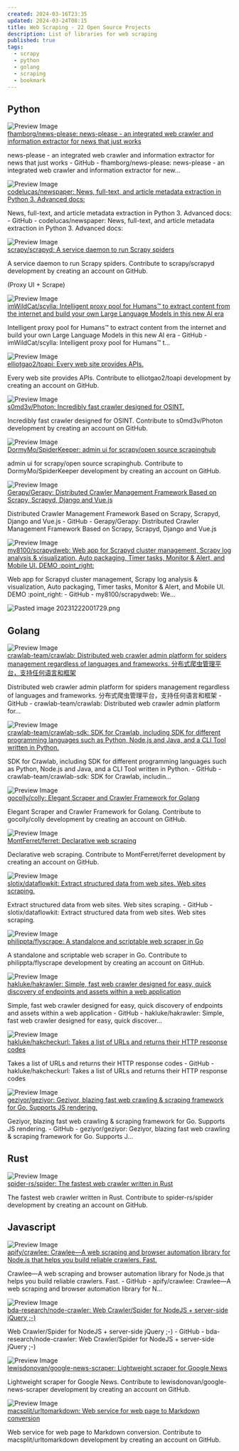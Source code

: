 ```yaml
---
created: 2024-03-16T23:35
updated: 2024-03-24T08:15
title: Web Scraping - 22 Open Source Projects
description: List of libraries for web scraping
published: true
tags:
  - scrapy
  - python
  - golang
  - scraping
  - bookmark
---
```

## Python


<div class="p-4 flex">
  <div class="w-24 h-24 mr-4 flex-shrink-0">
    <img src="https://repository-images.githubusercontent.com/76795266/cf4b7180-a724-11e9-8354-fc2758f456ba" alt="Preview Image" class="w-full h-full object-cover rounded">
  </div>
  <div>
    <div class="text-xl font-semibold mb-2 flex items-center">
      <a href="https://github.com/fhamborg/news-please" target="_blank" class="text-blue-600 hover:underline">fhamborg/news-please: news-please - an integrated web crawler and information extractor for news that just works</a>
    </div>
    <p class="text-gray-600">news-please - an integrated web crawler and information extractor for news that just works - GitHub - fhamborg/news-please: news-please - an integrated web crawler and information extractor for new...</p>
  </div>
</div>



<div class="p-4 flex">
  <div class="w-24 h-24 mr-4 flex-shrink-0">
    <img src="https://opengraph.githubassets.com/f10fb9f8bfe75d19fb10abebdb06ff94a1d4a6969e68754efea4e4a0edb6777b/codelucas/newspaper" alt="Preview Image" class="w-full h-full object-cover rounded">
  </div>
  <div>
    <div class="text-xl font-semibold mb-2 flex items-center">
      <a href="https://github.com/codelucas/newspaper" target="_blank" class="text-blue-600 hover:underline">codelucas/newspaper: News, full-text, and article metadata extraction in Python 3. Advanced docs:</a>
    </div>
    <p class="text-gray-600">News, full-text, and article metadata extraction in Python 3. Advanced docs: - GitHub - codelucas/newspaper: News, full-text, and article metadata extraction in Python 3. Advanced docs:</p>
  </div>
</div>


<div class="p-4 flex">
  <div class="w-24 h-24 mr-4 flex-shrink-0">
    <img src="https://opengraph.githubassets.com/64841955e8ccbd0d09aa0364a443961804123fac13668993fbe3c488526db3f2/scrapy/scrapyd" alt="Preview Image" class="w-full h-full object-cover rounded">
  </div>
  <div>
    <div class="text-xl font-semibold mb-2 flex items-center">
      <a href="https://github.com/scrapy/scrapyd" target="_blank" class="text-blue-600 hover:underline">scrapy/scrapyd: A service daemon to run Scrapy spiders</a>
    </div>
    <p class="text-gray-600">A service daemon to run Scrapy spiders. Contribute to scrapy/scrapyd development by creating an account on GitHub.</p>
  </div>
</div>


(Proxy UI + Scrape)

<div class="p-4 flex">
  <div class="w-24 h-24 mr-4 flex-shrink-0">
    <img src="https://opengraph.githubassets.com/c49f531105dcd111b0c8e7655f0014508a99eeb41ebad91f1fd1af3b4847a9ce/imWildCat/scylla" alt="Preview Image" class="w-full h-full object-cover rounded">
  </div>
  <div>
    <div class="text-xl font-semibold mb-2 flex items-center">
      <a href="https://github.com/imWildCat/scylla" target="_blank" class="text-blue-600 hover:underline">imWildCat/scylla: Intelligent proxy pool for Humans™ to extract content from the internet and build your own Large Language Models in this new AI era</a>
    </div>
    <p class="text-gray-600">Intelligent proxy pool for Humans™ to extract content from the internet and build your own Large Language Models in this new AI era - GitHub - imWildCat/scylla: Intelligent proxy pool for Humans™ t...</p>
  </div>
</div>



<div class="p-4 flex">
  <div class="w-24 h-24 mr-4 flex-shrink-0">
    <img src="https://opengraph.githubassets.com/89dcf5c44ba8d0f4d84dc9ef42b3775ed9fec7ad883d342d23c1a82b4f9a2e8f/elliotgao2/toapi" alt="Preview Image" class="w-full h-full object-cover rounded">
  </div>
  <div>
    <div class="text-xl font-semibold mb-2 flex items-center">
      <a href="https://github.com/elliotgao2/toapi" target="_blank" class="text-blue-600 hover:underline">elliotgao2/toapi: Every web site provides APIs.</a>
    </div>
    <p class="text-gray-600">Every web site provides APIs. Contribute to elliotgao2/toapi development by creating an account on GitHub.</p>
  </div>
</div>



<div class="p-4 flex">
  <div class="w-24 h-24 mr-4 flex-shrink-0">
    <img src="https://opengraph.githubassets.com/b24bf9d1bbf8812d94542bad4dc233460bd0366f2c6099bfa269a28f7d6d63b8/s0md3v/Photon" alt="Preview Image" class="w-full h-full object-cover rounded">
  </div>
  <div>
    <div class="text-xl font-semibold mb-2 flex items-center">
      <a href="https://github.com/s0md3v/Photon" target="_blank" class="text-blue-600 hover:underline">s0md3v/Photon: Incredibly fast crawler designed for OSINT.</a>
    </div>
    <p class="text-gray-600">Incredibly fast crawler designed for OSINT. Contribute to s0md3v/Photon development by creating an account on GitHub.</p>
  </div>
</div>




<div class="p-4 flex">
  <div class="w-24 h-24 mr-4 flex-shrink-0">
    <img src="https://opengraph.githubassets.com/d55e88b2c0fca09b59a8405125252eb985d2c860f8d73119b31e08e6d59e5966/DormyMo/SpiderKeeper" alt="Preview Image" class="w-full h-full object-cover rounded">
  </div>
  <div>
    <div class="text-xl font-semibold mb-2 flex items-center">
      <a href="https://github.com/DormyMo/SpiderKeeper" target="_blank" class="text-blue-600 hover:underline">DormyMo/SpiderKeeper: admin ui for scrapy/open source scrapinghub</a>
    </div>
    <p class="text-gray-600">admin ui for scrapy/open source scrapinghub. Contribute to DormyMo/SpiderKeeper development by creating an account on GitHub.</p>
  </div>
</div>



<div class="p-4 flex">
  <div class="w-24 h-24 mr-4 flex-shrink-0">
    <img src="https://opengraph.githubassets.com/28c774335f20256761fe664f739822a85c6729a20376c0601cd44b7f3c47337b/Gerapy/Gerapy" alt="Preview Image" class="w-full h-full object-cover rounded">
  </div>
  <div>
    <div class="text-xl font-semibold mb-2 flex items-center">
      <a href="https://github.com/Gerapy/Gerapy" target="_blank" class="text-blue-600 hover:underline">Gerapy/Gerapy: Distributed Crawler Management Framework Based on Scrapy, Scrapyd, Django and Vue.js</a>
    </div>
    <p class="text-gray-600">Distributed Crawler Management Framework Based on Scrapy, Scrapyd, Django and Vue.js - GitHub - Gerapy/Gerapy: Distributed Crawler Management Framework Based on Scrapy, Scrapyd, Django and Vue.js</p>
  </div>
</div>



<div class="p-4 flex">
  <div class="w-24 h-24 mr-4 flex-shrink-0">
    <img src="https://opengraph.githubassets.com/b04f6fa6485418b54c3d91c8bb087dca6414a8db1f0147487c2dd12ad27d30b4/my8100/scrapydweb" alt="Preview Image" class="w-full h-full object-cover rounded">
  </div>
  <div>
    <div class="text-xl font-semibold mb-2 flex items-center">
      <a href="https://github.com/my8100/scrapydweb" target="_blank" class="text-blue-600 hover:underline">my8100/scrapydweb: Web app for Scrapyd cluster management, Scrapy log analysis & visualization, Auto packaging, Timer tasks, Monitor & Alert, and Mobile UI. DEMO :point_right:</a>
    </div>
    <p class="text-gray-600">Web app for Scrapyd cluster management, Scrapy log analysis &amp; visualization, Auto packaging, Timer tasks, Monitor &amp; Alert, and Mobile UI. DEMO :point_right: - GitHub - my8100/scrapydweb: We...</p>
  </div>
</div>

![Pasted image 20231222001729.png](/assets/Pasted%20image%2020231222001729.png)
## Golang


<div class="p-4 flex">
  <div class="w-24 h-24 mr-4 flex-shrink-0">
    <img src="https://repository-images.githubusercontent.com/169948217/1164ec00-b390-11e9-949a-2caab245eed0" alt="Preview Image" class="w-full h-full object-cover rounded">
  </div>
  <div>
    <div class="text-xl font-semibold mb-2 flex items-center">
      <a href="https://github.com/crawlab-team/crawlab" target="_blank" class="text-blue-600 hover:underline">crawlab-team/crawlab: Distributed web crawler admin platform for spiders management regardless of languages and frameworks. 分布式爬虫管理平台，支持任何语言和框架</a>
    </div>
    <p class="text-gray-600">Distributed web crawler admin platform for spiders management regardless of languages and frameworks. 分布式爬虫管理平台，支持任何语言和框架 - GitHub - crawlab-team/crawlab: Distributed web crawler admin platform for...</p>
  </div>
</div>



<div class="p-4 flex">
  <div class="w-24 h-24 mr-4 flex-shrink-0">
    <img src="https://opengraph.githubassets.com/cf296a0aa02f70790a586804459371f35bb4a798e677f4be91a2f3cb05318456/crawlab-team/crawlab-sdk" alt="Preview Image" class="w-full h-full object-cover rounded">
  </div>
  <div>
    <div class="text-xl font-semibold mb-2 flex items-center">
      <a href="https://github.com/crawlab-team/crawlab-sdk" target="_blank" class="text-blue-600 hover:underline">crawlab-team/crawlab-sdk: SDK for Crawlab, including SDK for different programming languages such as Python, Node.js and Java, and a CLI Tool written in Python.</a>
    </div>
    <p class="text-gray-600">SDK for Crawlab, including SDK for different programming languages such as Python, Node.js and Java, and a CLI Tool written in Python. - GitHub - crawlab-team/crawlab-sdk: SDK for Crawlab, includin...</p>
  </div>
</div>



<div class="p-4 flex">
  <div class="w-24 h-24 mr-4 flex-shrink-0">
    <img src="https://opengraph.githubassets.com/d281a888d6b7d5e02c00a3c388d14c19b20673e3b192f37abbdbf16f47802bf8/gocolly/colly" alt="Preview Image" class="w-full h-full object-cover rounded">
  </div>
  <div>
    <div class="text-xl font-semibold mb-2 flex items-center">
      <a href="https://github.com/gocolly/colly" target="_blank" class="text-blue-600 hover:underline">gocolly/colly: Elegant Scraper and Crawler Framework for Golang</a>
    </div>
    <p class="text-gray-600">Elegant Scraper and Crawler Framework for Golang. Contribute to gocolly/colly development by creating an account on GitHub.</p>
  </div>
</div>



<div class="p-4 flex">
  <div class="w-24 h-24 mr-4 flex-shrink-0">
    <img src="https://repository-images.githubusercontent.com/145790679/9cf8ba00-8233-11e9-93d9-c9d022084a5f" alt="Preview Image" class="w-full h-full object-cover rounded">
  </div>
  <div>
    <div class="text-xl font-semibold mb-2 flex items-center">
      <a href="https://github.com/MontFerret/ferret" target="_blank" class="text-blue-600 hover:underline">MontFerret/ferret: Declarative web scraping</a>
    </div>
    <p class="text-gray-600">Declarative web scraping. Contribute to MontFerret/ferret development by creating an account on GitHub.</p>
  </div>
</div>



<div class="p-4 flex">
  <div class="w-24 h-24 mr-4 flex-shrink-0">
    <img src="https://opengraph.githubassets.com/5cd905ce984d97d425a658f27588e9d5a64d2669f4a092d4a160556ccff6dd3e/slotix/dataflowkit" alt="Preview Image" class="w-full h-full object-cover rounded">
  </div>
  <div>
    <div class="text-xl font-semibold mb-2 flex items-center">
      <a href="https://github.com/slotix/dataflowkit" target="_blank" class="text-blue-600 hover:underline">slotix/dataflowkit: Extract structured data from web sites. Web sites scraping.</a>
    </div>
    <p class="text-gray-600">Extract structured data from web sites. Web sites scraping.   - GitHub - slotix/dataflowkit: Extract structured data from web sites. Web sites scraping.</p>
  </div>
</div>



<div class="p-4 flex">
  <div class="w-24 h-24 mr-4 flex-shrink-0">
    <img src="https://opengraph.githubassets.com/2258a828d46e5184c110164dc156aa18c7f32f6eca57b6ac42559059c73d7e39/philippta/flyscrape" alt="Preview Image" class="w-full h-full object-cover rounded">
  </div>
  <div>
    <div class="text-xl font-semibold mb-2 flex items-center">
      <a href="https://github.com/philippta/flyscrape" target="_blank" class="text-blue-600 hover:underline">philippta/flyscrape: A standalone and scriptable web scraper in Go</a>
    </div>
    <p class="text-gray-600">A standalone and scriptable web scraper in Go. Contribute to philippta/flyscrape development by creating an account on GitHub.</p>
  </div>
</div>



<div class="p-4 flex">
  <div class="w-24 h-24 mr-4 flex-shrink-0">
    <img src="https://repository-images.githubusercontent.com/228192593/0a308f00-ddac-11eb-893d-37990c1643ca" alt="Preview Image" class="w-full h-full object-cover rounded">
  </div>
  <div>
    <div class="text-xl font-semibold mb-2 flex items-center">
      <a href="https://github.com/hakluke/hakrawler" target="_blank" class="text-blue-600 hover:underline">hakluke/hakrawler: Simple, fast web crawler designed for easy, quick discovery of endpoints and assets within a web application</a>
    </div>
    <p class="text-gray-600">Simple, fast web crawler designed for easy, quick discovery of endpoints and assets within a web application - GitHub - hakluke/hakrawler: Simple, fast web crawler designed for easy, quick discover...</p>
  </div>
</div>



<div class="p-4 flex">
  <div class="w-24 h-24 mr-4 flex-shrink-0">
    <img src="https://opengraph.githubassets.com/886159d9041f8d5a3710f3238313c5cb6ac135c3d1755b80397c29ddc42ed5d3/hakluke/hakcheckurl" alt="Preview Image" class="w-full h-full object-cover rounded">
  </div>
  <div>
    <div class="text-xl font-semibold mb-2 flex items-center">
      <a href="https://github.com/hakluke/hakcheckurl" target="_blank" class="text-blue-600 hover:underline">hakluke/hakcheckurl: Takes a list of URLs and returns their HTTP response codes</a>
    </div>
    <p class="text-gray-600">Takes a list of URLs and returns their HTTP response codes - GitHub - hakluke/hakcheckurl: Takes a list of URLs and returns their HTTP response codes</p>
  </div>
</div>



<div class="p-4 flex">
  <div class="w-24 h-24 mr-4 flex-shrink-0">
    <img src="https://opengraph.githubassets.com/5bfee876d4d87dbb64b80635b44f6c1763034a6ba1243f8d500ec646c8ae08ec/geziyor/geziyor" alt="Preview Image" class="w-full h-full object-cover rounded">
  </div>
  <div>
    <div class="text-xl font-semibold mb-2 flex items-center">
      <a href="https://github.com/geziyor/geziyor" target="_blank" class="text-blue-600 hover:underline">geziyor/geziyor: Geziyor, blazing fast web crawling & scraping framework for Go. Supports JS rendering.</a>
    </div>
    <p class="text-gray-600">Geziyor, blazing fast web crawling &amp; scraping framework for Go. Supports JS rendering. - GitHub - geziyor/geziyor: Geziyor, blazing fast web crawling &amp; scraping framework for Go. Supports J...</p>
  </div>
</div>


## Rust

<div class="p-4 flex">
  <div class="w-24 h-24 mr-4 flex-shrink-0">
    <img src="https://opengraph.githubassets.com/992044a4e568c83dc23055641bf2499de1a1571807321d9b186362024d21c02c/spider-rs/spider" alt="Preview Image" class="w-full h-full object-cover rounded">
  </div>
  <div>
    <div class="text-xl font-semibold mb-2 flex items-center">
      <a href="https://github.com/spider-rs/spider" target="_blank" class="text-blue-600 hover:underline">spider-rs/spider: The fastest web crawler written in Rust</a>
    </div>
    <p class="text-gray-600">The fastest web crawler written in Rust. Contribute to spider-rs/spider development by creating an account on GitHub.</p>
  </div>
</div>


## Javascript

<div class="p-4 flex">
  <div class="w-24 h-24 mr-4 flex-shrink-0">
    <img src="https://repository-images.githubusercontent.com/66670819/8242c30a-d9dc-4580-ae44-f7ea1bfd9b41" alt="Preview Image" class="w-full h-full object-cover rounded">
  </div>
  <div>
    <div class="text-xl font-semibold mb-2 flex items-center">
      <a href="https://github.com/apify/crawlee" target="_blank" class="text-blue-600 hover:underline">apify/crawlee: Crawlee—A web scraping and browser automation library for Node.js that helps you build reliable crawlers. Fast.</a>
    </div>
    <p class="text-gray-600">Crawlee—A web scraping and browser automation library for Node.js that helps you build reliable crawlers. Fast. - GitHub - apify/crawlee: Crawlee—A web scraping and browser automation library for N...</p>
  </div>
</div>




<div class="p-4 flex">
  <div class="w-24 h-24 mr-4 flex-shrink-0">
    <img src="https://opengraph.githubassets.com/cf3eb30d42439343e9423f0ed81ba2df4869ae591d500e5f2215e7f9c0a60662/bda-research/node-crawler" alt="Preview Image" class="w-full h-full object-cover rounded">
  </div>
  <div>
    <div class="text-xl font-semibold mb-2 flex items-center">
      <a href="https://github.com/bda-research/node-crawler" target="_blank" class="text-blue-600 hover:underline">bda-research/node-crawler: Web Crawler/Spider for NodeJS + server-side jQuery ;-)</a>
    </div>
    <p class="text-gray-600">Web Crawler/Spider for NodeJS + server-side jQuery ;-) - GitHub - bda-research/node-crawler: Web Crawler/Spider for NodeJS + server-side jQuery ;-)</p>
  </div>
</div>




<div class="p-4 flex">
  <div class="w-24 h-24 mr-4 flex-shrink-0">
    <img src="https://opengraph.githubassets.com/99602f809e3230eb8bb2dee83511072f8151b5553b61f0b5cee7266f0c343467/lewisdonovan/google-news-scraper" alt="Preview Image" class="w-full h-full object-cover rounded">
  </div>
  <div>
    <div class="text-xl font-semibold mb-2 flex items-center">
      <a href="https://github.com/lewisdonovan/google-news-scraper" target="_blank" class="text-blue-600 hover:underline">lewisdonovan/google-news-scraper: Lightweight scraper for Google News</a>
    </div>
    <p class="text-gray-600">Lightweight scraper for Google News. Contribute to lewisdonovan/google-news-scraper development by creating an account on GitHub.</p>
  </div>
</div>



<div class="p-4 flex">
  <div class="w-24 h-24 mr-4 flex-shrink-0">
    <img src="https://opengraph.githubassets.com/6ea205042c00937009d2d299f704bf6c2c7424b8afcd8c00c0beacc9c497bbcc/macsplit/urltomarkdown" alt="Preview Image" class="w-full h-full object-cover rounded">
  </div>
  <div>
    <div class="text-xl font-semibold mb-2 flex items-center">
      <a href="https://github.com/macsplit/urltomarkdown" target="_blank" class="text-blue-600 hover:underline">macsplit/urltomarkdown: Web service for web page to Markdown conversion</a>
    </div>
    <p class="text-gray-600">Web service for web page to Markdown conversion. Contribute to macsplit/urltomarkdown development by creating an account on GitHub.</p>
  </div>
</div>
